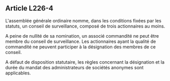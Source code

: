 Article L226-4
----
L'assemblée générale ordinaire nomme, dans les conditions fixées par les
statuts, un conseil de surveillance, composé de trois actionnaires au moins.

A peine de nullité de sa nomination, un associé commandité ne peut être membre
du conseil de surveillance. Les actionnaires ayant la qualité de commandité ne
peuvent participer à la désignation des membres de ce conseil.

A défaut de disposition statutaire, les règles concernant la désignation et la
durée du mandat des administrateurs de sociétés anonymes sont applicables.
